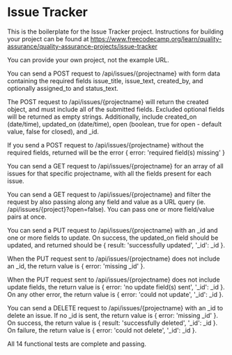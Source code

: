 # Issue Tracker

This is the boilerplate for the Issue Tracker project. Instructions for building your project can be found at https://www.freecodecamp.org/learn/quality-assurance/quality-assurance-projects/issue-tracker

You can provide your own project, not the example URL.

You can send a POST request to /api/issues/{projectname} with form data containing the required fields issue_title, issue_text, created_by, and optionally assigned_to and status_text.

The POST request to /api/issues/{projectname} will return the created object, and must include all of the submitted fields. Excluded optional fields will be returned as empty strings. Additionally, include created_on (date/time), updated_on (date/time), open (boolean, true for open - default value, false for closed), and _id.

If you send a POST request to /api/issues/{projectname} without the required fields, returned will be the error { error: 'required field(s) missing' }

You can send a GET request to /api/issues/{projectname} for an array of all issues for that specific projectname, with all the fields present for each issue.

You can send a GET request to /api/issues/{projectname} and filter the request by also passing along any field and value as a URL query (ie. /api/issues/{project}?open=false). You can pass one or more field/value pairs at once.

You can send a PUT request to /api/issues/{projectname} with an _id and one or more fields to update. On success, the updated_on field should be updated, and returned should be {  result: 'successfully updated', '_id': _id }.

When the PUT request sent to /api/issues/{projectname} does not include an _id, the return value is { error: 'missing _id' }.

When the PUT request sent to /api/issues/{projectname} does not include update fields, the return value is { error: 'no update field(s) sent', '_id': _id }. On any other error, the return value is { error: 'could not update', '_id': _id }.

You can send a DELETE request to /api/issues/{projectname} with an _id to delete an issue. If no _id is sent, the return value is { error: 'missing _id' }. On success, the return value is { result: 'successfully deleted', '_id': _id }. On failure, the return value is { error: 'could not delete', '_id': _id }.

All 14 functional tests are complete and passing.